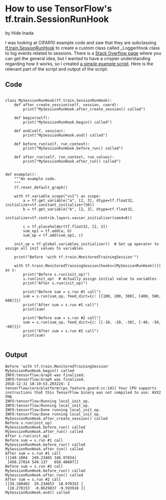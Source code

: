 # How to use TensorFlow's tf.train.SessionRunHook
by Hide Inada

I was looking at CIFAR10 example code and saw that they are subclassing [tf.train.SessionRunHook](https://www.tensorflow.org/api_docs/python/tf/train/SessionRunHook) to create a
custom class called  _LoggerHook class to log events related to sessions.
There is a [Stack Overflow page](https://stackoverflow.com/questions/45532365/is-there-any-tutorial-for-tf-train-sessionrunhook) where you can get the general idea, but I wanted to have a crispier understanding regarding how it works, so I created [a simple example script](https://github.com/hideyukiinada/examples/blob/master/tensorflow/session_run_hook_example).  Here is the relevant part of the script and output of the script: 

## Code
```

class MySessionRunHook(tf.train.SessionRunHook):
    def after_create_session(self, session, coord):
        print("MySessionRunHook.after_create_session() called")

    def begin(self):
        print("MySessionRunHook.begin() called")

    def end(self, session):
        print("MySessionRunHook.end() called")

    def before_run(self, run_context):
        print("MySessionRunHook.before_run() called")

    def after_run(self, run_context, run_values):
        print("MySessionRunHook.after_run() called")


def example():
    """An example code.
    """
    tf.reset_default_graph()

    with tf.variable_scope("vs1") as scope:
        a = tf.get_variable("a", [2, 3], dtype=tf.float32, initializer=tf.constant_initializer(50))
        b = tf.get_variable("b", [2, 3], dtype=tf.float32,
                            initializer=tf.contrib.layers.xavier_initializer(seed=0))

        c = tf.placeholder(tf.float32, [2, 3])
        sum_op1 = tf.add(a, b)
        sum_op = tf.add(sum_op1, c)

    init_op = tf.global_variables_initializer()  # Set up operator to assign all init values to variables

    print("Before 'with tf.train.MonitoredTrainingSession'")

    with tf.train.MonitoredTrainingSession(hooks=[MySessionRunHook()]) as s:
        print("Before s.run(init_op)")
        s.run(init_op)  # Actually assign initial value to variables
        print("After s.run(init_op)")

        print("Before sum = s.run #1 call")
        sum = s.run(sum_op, feed_dict={c: [[100, 200, 300], [400, 500, 600]]})
        print("After sum = s.run #1 call")
        print(sum)

        print("Before sum = s.run #2 call")
        sum = s.run(sum_op, feed_dict={c: [[-10, -20, -30], [-40, -50, -60]]})
        print("After sum = s.run #2 call")
        print(sum)


```

## Output
```
Before 'with tf.train.MonitoredTrainingSession'
MySessionRunHook.begin() called
INFO:tensorflow:Graph was finalized.
INFO:tensorflow:Graph was finalized.
2018-12-31 18:10:53.203224: I tensorflow/core/platform/cpu_feature_guard.cc:141] Your CPU supports instructions that this TensorFlow binary was not compiled to use: AVX2 FMA
INFO:tensorflow:Running local_init_op.
INFO:tensorflow:Running local_init_op.
INFO:tensorflow:Done running local_init_op.
INFO:tensorflow:Done running local_init_op.
MySessionRunHook.after_create_session() called
Before s.run(init_op)
MySessionRunHook.before_run() called
MySessionRunHook.after_run() called
After s.run(init_op)
Before sum = s.run #1 call
MySessionRunHook.before_run() called
MySessionRunHook.after_run() called
After sum = s.run #1 call
[[149.1084  249.23465 348.97034]
 [450.27014 549.137   650.40607]]
Before sum = s.run #2 call
MySessionRunHook.before_run() called
MySessionRunHook.after_run() called
After sum = s.run #2 call
[[39.108402  29.234653  18.970352 ]
 [10.270153  -0.8629837 -9.593918 ]]
MySessionRunHook.end() called
```
